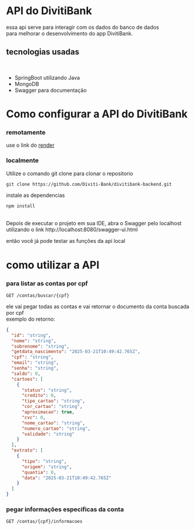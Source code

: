 # API do DivitiBank

essa api serve para interagir com os dados do banco de dados
</br> para melhorar o desenvolvimento do app DivitiBank.

## tecnologias usadas
</br>

- SpringBoot utilizando Java
- MongoDB  
- Swagger para documentação

# Como configurar a API do DivitiBank

### remotamente

use o link do [render](https://divitibank-backend.onrender.com)

### localmente

Utilize o comando git clone para clonar o repositorio
```gitBash
git clone https://github.com/Diviti-Bank/divitibank-backend.git
```
instale as dependencias
```bash
npm install
```
</br> Depois de executar o projeto em sua IDE, abra o Swagger pelo localhost utilizando o link http://localhost:8080/swagger-ui.html

então você já pode testar as funções da api local

# como utilizar a API

### para listar as contas por cpf  
```http
GET /contas/buscar/{cpf}
```
ele vai pegar todas as contas e vai retornar o documento da conta buscada por cpf
</br> exemplo do retorno:

```JSON
{
  "id": "string",
  "nome": "string",
  "sobrenome": "string",
  "getdata_nascimento": "2025-03-21T10:49:42.765Z",
  "cpf": "string",
  "email": "string",
  "senha": "string",
  "saldo": 0,
  "cartoes": [
    {
      "status": "string",
      "credito": 0,
      "tipo_cartao": "string",
      "cor_cartao": "string",
      "aproximacao": true,
      "cvc": 0,
      "nome_cartao": "string",
      "numero_cartao": "string",
      "validade": "string"
    }
  ],
  "extrato": [
    {
      "tipo": "string",
      "origem": "string",
      "quantia": 0,
      "data": "2025-03-21T10:49:42.765Z"
    }
  ]
}
```

### pegar informações especificas da conta
```http
GET /contas/{cpf}/informacoes
```


